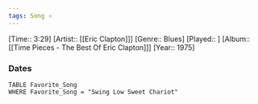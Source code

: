 ```yaml
---
tags: Song ⭐ 
---
```

[Time:: 3:29]
[Artist:: [[Eric Clapton]]]
[Genre:: Blues]
[Played:: ]
[Album:: [[Time Pieces - The Best Of Eric Clapton]]]
[Year:: 1975]
### Dates
````dataview
TABLE Favorite_Song
WHERE Favorite_Song = "Swing Low Sweet Chariot"
````